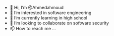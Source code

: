 - 👋 Hi, I’m @Ahmedahmoud
- 👀 I’m interested in software engineering 
- 🌱 I’m currently learning in high school 
- 💞️ I’m looking to collaborate on software security 
- 📫 How to reach me ...

<!---
Ahmedahmoud/Ahmedahmoud is a ✨ special ✨ repository because its `README.md` (this file) appears on your GitHub profile.
You can click the Preview link to take a look at your changes.
--->

